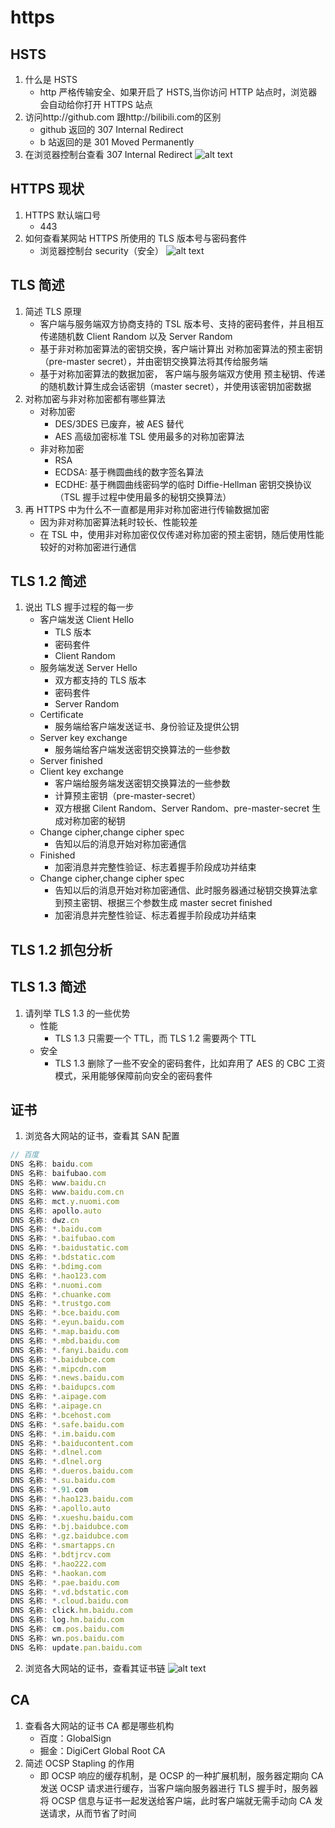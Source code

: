 # https

## HSTS

1. 什么是 HSTS
   - http 严格传输安全、如果开启了 HSTS,当你访问 HTTP 站点时，浏览器会自动给你打开 HTTPS 站点
2. 访问http://github.com 跟http://bilibili.com的区别
   - github 返回的 307 Internal Redirect
   - b 站返回的是 301 Moved Permanently
3. 在浏览器控制台查看 307 Internal Redirect
   ![alt text](307.png)

## HTTPS 现状

1. HTTPS 默认端口号
   - 443
2. 如何查看某网站 HTTPS 所使用的 TLS 版本号与密码套件
   - 浏览器控制台 security（安全）
     ![alt text](security.png)

## TLS 简述

1. 简述 TLS 原理
   - 客户端与服务端双方协商支持的 TSL 版本号、支持的密码套件，并且相互传递随机数 Client Random 以及 Server Random
   - 基于非对称加密算法的密钥交换，客户端计算出 对称加密算法的预主密钥（pre-master secret），并由密钥交换算法将其传给服务端
   - 基于对称加密算法的数据加密， 客户端与服务端双方使用 预主秘钥、传递的随机数计算生成会话密钥（master secret），并使用该密钥加密数据
2. 对称加密与非对称加密都有哪些算法
   - 对称加密
     - DES/3DES 已废弃，被 AES 替代
     - AES 高级加密标准 TSL 使用最多的对称加密算法
   - 非对称加密
     - RSA
     - ECDSA: 基于椭圆曲线的数字签名算法
     - ECDHE: 基于椭圆曲线密码学的临时 Diffie-Hellman 密钥交换协议（TSL 握手过程中使用最多的秘钥交换算法）
3. 再 HTTPS 中为什么不一直都是用非对称加密进行传输数据加密
   - 因为非对称加密算法耗时较长、性能较差
   - 在 TSL 中，使用非对称加密仅仅传递对称加密的预主密钥，随后使用性能较好的对称加密进行通信

## TLS 1.2 简述

1. 说出 TLS 握手过程的每一步
   - 客户端发送 Client Hello
     - TLS 版本
     - 密码套件
     - Client Random
   - 服务端发送 Server Hello
     - 双方都支持的 TLS 版本
     - 密码套件
     - Server Random
   - Certificate
     - 服务端给客户端发送证书、身份验证及提供公钥
   - Server key exchange
     - 服务端给客户端发送密钥交换算法的一些参数
   - Server finished
   - Client key exchange
     - 客户端给服务端发送密钥交换算法的一些参数
     - 计算预主密钥（pre-master-secret）
     - 双方根据 Cilent Random、Server Random、pre-master-secret 生成对称加密的秘钥
   - Change cipher,change cipher spec
     - 告知以后的消息开始对称加密通信
   - Finished
     - 加密消息并完整性验证、标志着握手阶段成功并结束
   - Change cipher,change cipher spec
     - 告知以后的消息开始对称加密通信、此时服务器通过秘钥交换算法拿到预主密钥、根据三个参数生成 master secret finished
     - 加密消息并完整性验证、标志着握手阶段成功并结束

## TLS 1.2 抓包分析

## TLS 1.3 简述

1. 请列举 TLS 1.3 的一些优势
   - 性能
     - TLS 1.3 只需要一个 TTL，而 TLS 1.2 需要两个 TTL
   - 安全
     - TLS 1.3 删除了一些不安全的密码套件，比如弃用了 AES 的 CBC 工资模式，采用能够保障前向安全的密码套件

## 证书

1. 浏览各大网站的证书，查看其 SAN 配置

```javascript
// 百度
DNS 名称: baidu.com
DNS 名称: baifubao.com
DNS 名称: www.baidu.cn
DNS 名称: www.baidu.com.cn
DNS 名称: mct.y.nuomi.com
DNS 名称: apollo.auto
DNS 名称: dwz.cn
DNS 名称: *.baidu.com
DNS 名称: *.baifubao.com
DNS 名称: *.baidustatic.com
DNS 名称: *.bdstatic.com
DNS 名称: *.bdimg.com
DNS 名称: *.hao123.com
DNS 名称: *.nuomi.com
DNS 名称: *.chuanke.com
DNS 名称: *.trustgo.com
DNS 名称: *.bce.baidu.com
DNS 名称: *.eyun.baidu.com
DNS 名称: *.map.baidu.com
DNS 名称: *.mbd.baidu.com
DNS 名称: *.fanyi.baidu.com
DNS 名称: *.baidubce.com
DNS 名称: *.mipcdn.com
DNS 名称: *.news.baidu.com
DNS 名称: *.baidupcs.com
DNS 名称: *.aipage.com
DNS 名称: *.aipage.cn
DNS 名称: *.bcehost.com
DNS 名称: *.safe.baidu.com
DNS 名称: *.im.baidu.com
DNS 名称: *.baiducontent.com
DNS 名称: *.dlnel.com
DNS 名称: *.dlnel.org
DNS 名称: *.dueros.baidu.com
DNS 名称: *.su.baidu.com
DNS 名称: *.91.com
DNS 名称: *.hao123.baidu.com
DNS 名称: *.apollo.auto
DNS 名称: *.xueshu.baidu.com
DNS 名称: *.bj.baidubce.com
DNS 名称: *.gz.baidubce.com
DNS 名称: *.smartapps.cn
DNS 名称: *.bdtjrcv.com
DNS 名称: *.hao222.com
DNS 名称: *.haokan.com
DNS 名称: *.pae.baidu.com
DNS 名称: *.vd.bdstatic.com
DNS 名称: *.cloud.baidu.com
DNS 名称: click.hm.baidu.com
DNS 名称: log.hm.baidu.com
DNS 名称: cm.pos.baidu.com
DNS 名称: wn.pos.baidu.com
DNS 名称: update.pan.baidu.com
```

2. 浏览各大网站的证书，查看其证书链
   ![alt text](certificate.png)

## CA

1. 查看各大网站的证书 CA 都是哪些机构
   - 百度：GlobalSign
   - 掘金：DigiCert Global Root CA
2. 简述 OCSP Stapling 的作用
   - 即 OCSP 响应的缓存机制，是 OCSP 的一种扩展机制，服务器定期向 CA 发送 OCSP 请求进行缓存，当客户端向服务器进行 TLS 握手时，服务器将 OCSP 信息与证书一起发送给客户端，此时客户端就无需手动向 CA 发送请求，从而节省了时间
